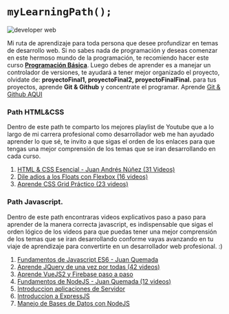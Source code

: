# `myLearningPath();`
![developer web](https://udemy-images.udemy.com/course/750x422/1650610_2673_5.jpg)

Mi ruta de aprendizaje para toda persona que desee profundizar en temas de desarrollo web. Si no sabes nada de programación y deseas comenzar en este hermoso mundo de la programación, te recomiendo hacer este curso **[Programación Básica](https://platzi.com/cursos/programacion-basica/)**. Luego debes de aprender es a manejar un controlador de versiones, te ayudará a tener mejor organizado el proyecto, olvidate de: **proyectoFinal1, proyectoFinal2, proyectoFinalFinal.** para tus proyectos, aprende **Git & Github** y concentrate el programar. Aprende [Git & Github AQUI](https://www.youtube.com/watch?v=w0hmxHzA_eM&list=PLo4CW_btA6ob3FzTVA8mE_sPSfCMz2IDu)

### Path HTML&CSS
Dentro de este path te comparto los mejores playlist de Youtube que a lo largo de mi carrera profesional como desarrollador web me han ayudado aprender lo que sé, te invito a que sigas el orden de los enlaces para que tengas una mejor comprensión de los temas que se iran desarrollando en cada curso.
1. [HTML & CSS Esencial -  Juan Andrés Núñez (31 Videos)](https://www.youtube.com/watch?v=TBEQ8WuAUYY&list=PLM-Y_YQmMEqCae2LNXpk7S6zCjiZQ3252)
2. [Dile adios a los Floats con Flexbox (16 videos)](https://www.youtube.com/watch?v=2yJEkP2y4nY&list=PLM-Y_YQmMEqBxAQxxNW7J7-BTJdj_Ol3F)
3. [Aprende CSS Grid Práctico (23 videos)](https://www.youtube.com/watch?v=kqB7XD0d0gA&list=PLM-Y_YQmMEqBxmylkI5WJn9ouUxWlJNOW)

### Path Javascript.
Dentro de este path encontraras videos explicativos paso a paso para aprender de la manera correcta javascript, es indispensable que sigas el orden lógico de los videos para que puedas tener una mejor comprensión de los temas que se iran desarrollando conforme vayas avanzando en tu viaje de aprendizaje para convertirte en un desarrollador web profesional. :) 
1. [Fundamentos de Javascript ES6 - Juan Quemada](https://www.youtube.com/watch?v=VhcMZdlKF2U&list=PLo4CW_btA6oYqRyo4z_WxZUiyObbsqb-Z)
2. [Aprende JQuery de una vez por todas (42 videos)](https://www.youtube.com/watch?v=HnxSEZ5hQ-A&list=PLM-Y_YQmMEqCYb4p3TO23JW6MdBu_InS5)
4. [Aprende VueJS2 y Firebase paso a paso](https://wmedia.teachable.com/p/aprende-vue2-y-firebase-paso-a-paso)
5. [Fundamentos de NodeJS - Juan Quemada (12 videos)](https://www.youtube.com/watch?v=MlhIlFN_PhQ&list=PLo4CW_btA6obSM-kgh93TGxuq2Y4zqRcn)
6. [Introduccion aplicaciones de Servidor](https://www.youtube.com/watch?v=q1hH1ItkfH0&list=PLo4CW_btA6oalqqbutFGaElYZ8ZomYid1)
7. [Introduccion a ExpressJS](https://www.youtube.com/watch?v=KL8o0NkiYrY&list=PLo4CW_btA6oY0agnqja5IuBNQMUF-EWz6)
8. [Manejo de Bases de Datos con NodeJS](https://www.youtube.com/watch?v=Ng6OsjR3pmw&list=PLo4CW_btA6oYuIgI2BzCreo0Zdturq74W)
